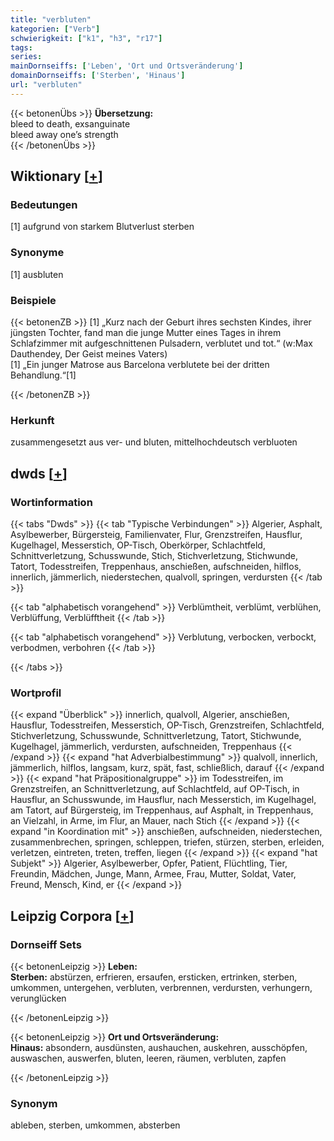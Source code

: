 ```yaml
---
title: "verbluten"
kategorien: ["Verb"]
schwierigkeit: ["k1", "h3", "r17"]
tags:
series:
mainDornseiffs: ['Leben', 'Ort und Ortsveränderung']
domainDornseiffs: ['Sterben', 'Hinaus']
url: "verbluten"
---
```


{{< betonenÜbs >}}
**Übersetzung:**  
bleed to death, exsanguinate  
bleed away one’s strength  
{{< /betonenÜbs >}}

## Wiktionary [[+](https://de.wiktionary.org/wiki/verbluten)]

### Bedeutungen
[1] aufgrund von starkem Blutverlust sterben  

### Synonyme
[1] ausbluten  

### Beispiele
{{< betonenZB >}}
[1] „Kurz nach der Geburt ihres sechsten Kindes, ihrer jüngsten Tochter, fand man die junge Mutter eines Tages in ihrem Schlafzimmer mit aufgeschnittenen Pulsadern, verblutet und tot.“ (w:Max Dauthendey, Der Geist meines Vaters)  
[1] „Ein junger Matrose aus Barcelona verblutete bei der dritten Behandlung.“[1]  

{{< /betonenZB >}}
### Herkunft
zusammengesetzt aus ver- und bluten, mittelhochdeutsch verbluoten  



## dwds [[+](https://www.dwds.de/wb/verbluten)]

### Wortinformation
{{< tabs "Dwds" >}}
{{< tab "Typische Verbindungen" >}}
Algerier, Asphalt, Asylbewerber, Bürgersteig, Familienvater, Flur, Grenzstreifen, Hausflur, Kugelhagel, Messerstich, OP-Tisch, Oberkörper, Schlachtfeld, Schnittverletzung, Schusswunde, Stich, Stichverletzung, Stichwunde, Tatort, Todesstreifen, Treppenhaus, anschießen, aufschneiden, hilflos, innerlich, jämmerlich, niederstechen, qualvoll, springen, verdursten
{{< /tab >}}

{{< tab "alphabetisch vorangehend" >}}
Verblümtheit, verblümt, verblühen, Verblüffung, Verblüfftheit
{{< /tab >}}

{{< tab "alphabetisch vorangehend" >}}
Verblutung, verbocken, verbockt, verbodmen, verbohren
{{< /tab >}}

{{< /tabs >}}

### Wortprofil
{{< expand "Überblick" >}} innerlich, qualvoll, Algerier, anschießen, Hausflur, Todesstreifen, Messerstich, OP-Tisch, Grenzstreifen, Schlachtfeld, Stichverletzung, Schusswunde, Schnittverletzung, Tatort, Stichwunde, Kugelhagel, jämmerlich, verdursten, aufschneiden, Treppenhaus {{< /expand >}}
{{< expand "hat Adverbialbestimmung" >}} qualvoll, innerlich, jämmerlich, hilflos, langsam, kurz, spät, fast, schließlich, darauf {{< /expand >}}
{{< expand "hat Präpositionalgruppe" >}} im Todesstreifen, im Grenzstreifen, an Schnittverletzung, auf Schlachtfeld, auf OP-Tisch, in Hausflur, an Schusswunde, im Hausflur, nach Messerstich, im Kugelhagel, am Tatort, auf Bürgersteig, im Treppenhaus, auf Asphalt, in Treppenhaus, an Vielzahl, in Arme, im Flur, an Mauer, nach Stich {{< /expand >}}
{{< expand "in Koordination mit" >}} anschießen, aufschneiden, niederstechen, zusammenbrechen, springen, schleppen, triefen, stürzen, sterben, erleiden, verletzen, eintreten, treten, treffen, liegen {{< /expand >}}
{{< expand "hat Subjekt" >}} Algerier, Asylbewerber, Opfer, Patient, Flüchtling, Tier, Freundin, Mädchen, Junge, Mann, Armee, Frau, Mutter, Soldat, Vater, Freund, Mensch, Kind, er {{< /expand >}}

## Leipzig Corpora [[+](https://corpora.uni-leipzig.de/en/res?word=verbluten&corpusId=deu_newscrawl-public_2018)]

### Dornseiff Sets
{{< betonenLeipzig >}}
**Leben:**  
**Sterben:** abstürzen, erfrieren, ersaufen, ersticken, ertrinken, sterben, umkommen, untergehen, verbluten, verbrennen, verdursten, verhungern, verunglücken  

{{< /betonenLeipzig >}}


{{< betonenLeipzig >}}
**Ort und Ortsveränderung:**  
**Hinaus:** absondern, ausdünsten, aushauchen, auskehren, ausschöpfen, auswaschen, auswerfen, bluten, leeren, räumen, verbluten, zapfen  

{{< /betonenLeipzig >}}

### Synonym
ableben, sterben, umkommen, absterben

